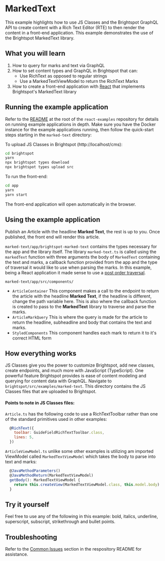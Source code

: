 # MarkedText

This example highlights how to use JS Classes and the Brightspot GraphQL API to create content with a Rich Text Editor (RTE) to then render the content in a front-end application. This example demonstrates the use of the Brightspot MarkedText library.

## What you will learn

1. How to query for marks and text via GraphQL
2. How to set content types and GraphQL in Brightspot that can:
   - Use RichText as opposed to regular strings
   - Use a MarkedTextViewModel to return the RichText Marks
3. How to create a front-end application with [React](https://reactjs.org/) that implements Brightspot's MarkedText library

## Running the example application

Refer to the [README](/README.md) at the root of the `react-examples` repository for details on running example applications in depth. Make sure you have the Docker instance for the example applications running, then follow the quick-start steps starting in the `marked-text` directory:

To upload JS Classes in Brightspot (http://localhost/cms):

```sh
cd brightspot
yarn
npx brightspot types download
npx brightspot types upload src

```

To run the front-end:

```sh
cd app
yarn
yarn start
```

The front-end application will open automatically in the browser.

## Using the example application

Publish an Article with the headline **Marked Text**, the rest is up to you. Once published, the front end will render this article.

`marked-text/app/brightspot-marked-text` contains the types necessary for the app and the library itself. The library `marked-text.ts` is called using the `markedText` function with three arguments the body of `MarkedText` containing the text and marks, a callback function provided from the app and the type of traversal it would like to use when parsing the marks. In this example, being a React application it made sense to use a [post order traversal](https://www.geeksforgeeks.org/iterative-postorder-traversal).

`marked-text/app/src/components/`

- `ArticleContainer` This component makes a call to the endpoint to return the article with the headline **Marked Text**, if the headline is different, change the path variable here. This is also where the callback function is created to pass to the **MarkedText** library to traverse and parse the marks.
- `ArticleMarkQuery` This is where the query is made for the article to return the headline, subheadline and body that contains the text and marks.
- `StyledComponents` This component handles each mark to return it to it's correct HTML form

## How everything works

JS Classes give you the power to customize Brightspot, add new classes, create endpoints, and much more with JavaScript (TypeScript). One powerful feature Brightspot provides is ease of content modeling and querying for content data with GraphQL.
Navigate to `brightspot/src/examples/marked-text`. This directory contains the JS Classes files that are uploaded to Brightspot.

#### Points to note in JS Classes files:

`Article.ts` has the following code to use a RichTextToolbar rather than one of the standard primitives used in other examples:

```js
  @RichText({
    toolbar: GuideFieldRichTextToolbar.class,
    lines: 5,
  })
```

`ArticleViewModel.ts` unlike some other examples is utilizing am imported ViewModel called `MarkedTextViewModel` which takes the body to parse into text and marks:

```js
  @JavaMethodParameters()
  @JavaMethodReturn(MarkedTextViewModel)
  getBody(): MarkedTextViewModel {
    return this.createView(MarkedTextViewModel.class, this.model.body)
  }
```

## Try it yourself

Feel free to use any of the following in this example: bold, italics, underline, superscript, subscript, strikethrough and bullet points.

## Troubleshooting

Refer to the [Common Issues](/README.md) section in the respository README for assistance.

